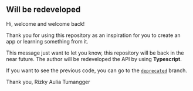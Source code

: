 ## Will be redeveloped

Hi, welcome and welcome back!

Thank you for using this repository as an inspiration for you to create an app or learning something from it.

This message just want to let you know, this repository will be back in the near future. The author will be redeveloped the API by using **Typescript**.

If you want to see the previous code, you can go to the [`deprecated`](https://github.com/rzkytmgr/quran-api/tree/deprecated) branch.

Thank you,
Rizky Aulia Tumangger

